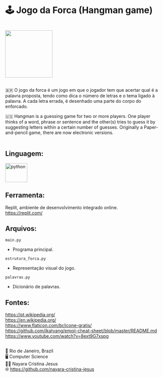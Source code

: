 # :joystick: Jogo da Forca (Hangman game) 

<br> <img src="https://cdn-icons-png.flaticon.com/512/6168/6168591.png" width="150" height="150" /> <br><br>

:brazil: O jogo da forca é um jogo em que o jogador tem que acertar qual é a palavra proposta, tendo como dica o número de letras e o tema ligado à palavra. A cada letra errada, é desenhado uma parte do corpo do enforcado. <br>

:us: Hangman is a guessing game for two or more players. One player thinks of a word, phrase or sentence and the other(s) tries to guess it by suggesting letters within a certain number of guesses. Originally a Paper-and-pencil game, there are now electronic versions. <br><br>

## Linguagem: 

<p align="left">
  <img src="https://cdn.jsdelivr.net/gh/devicons/devicon/icons/python/python-original.svg" alt="python" width="70" height="60"/>
</p>

## Ferramenta: 
Replit, ambiente de desenvolvimento integrado online. <br> 
https://replit.com/

## Arquivos: 

`main.py` <br> 
- Programa principal. <br> 

`estrutura_forca.py` <br> 
- Representação visual do jogo. <br> 

`palavras.py` <br> 
- Dicionário de palavras.

## Fontes: <br>
https://pt.wikipedia.org/ <br>
https://en.wikipedia.org/ <br>
https://www.flaticon.com/br/icone-gratis/ <br>
https://github.com/ikatyang/emoji-cheat-sheet/blob/master/README.md <br>
https://www.youtube.com/watch?v=8ext9G7xspg 

## 
:round_pushpin: Rio de Janeiro, Brazil <br>
:desktop_computer: Computer Science <br>
:woman_technologist: Nayara Cristina Jesus <br>
:globe_with_meridians: https://github.com/nayara-cristina-jesus


